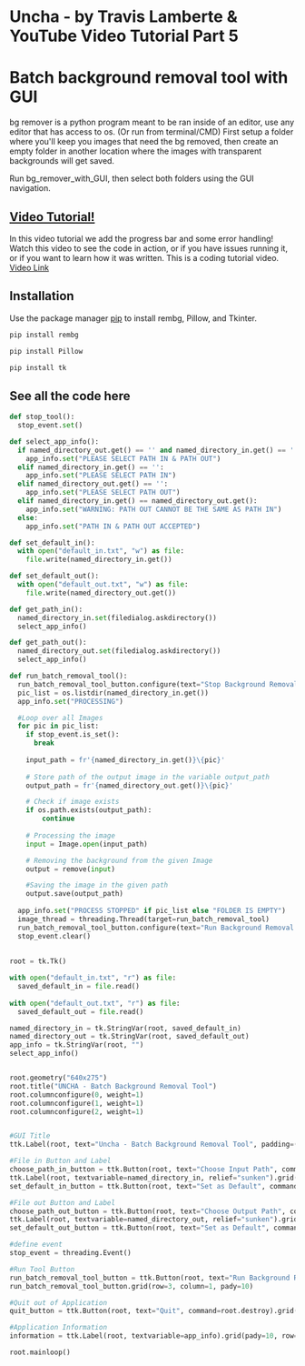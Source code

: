 # Uncha - by Travis Lamberte & YouTube Video Tutorial Part 5

# Batch background removal tool with GUI

bg remover is a python program meant to be ran inside of an editor, use any editor that has access to os. (Or run from terminal/CMD) First setup a folder where you'll keep you images that need the bg removed, then create an empty folder in another location where the images with transparent backgrounds will get saved.

Run bg_remover_with_GUI, then select both folders using the GUI navigation.

## [Video Tutorial!](https://youtu.be/xK_40n2hVpg)

In this video tutorial we add the progress bar and some error handling! Watch this video to see the code in action, or if you have issues running it, or if you want to learn how it was written. This is a coding tutorial video. [Video Link](https://youtu.be/xK_40n2hVpg)

## Installation

Use the package manager [pip](https://pip.pypa.io/en/stable/) to install rembg, Pillow, and Tkinter.

```bash
pip install rembg
```

```bash
pip install Pillow
```

```bash
pip install tk
```


## See all the code here
```python
def stop_tool():
  stop_event.set()

def select_app_info():
  if named_directory_out.get() == '' and named_directory_in.get() == '':
    app_info.set("PLEASE SELECT PATH IN & PATH OUT")
  elif named_directory_in.get() == '':
    app_info.set("PLEASE SELECT PATH IN")
  elif named_directory_out.get() == '':
    app_info.set("PLEASE SELECT PATH OUT")
  elif named_directory_in.get() == named_directory_out.get():
    app_info.set("WARNING: PATH OUT CANNOT BE THE SAME AS PATH IN")
  else:
    app_info.set("PATH IN & PATH OUT ACCEPTED")

def set_default_in():
  with open("default_in.txt", "w") as file:
    file.write(named_directory_in.get())

def set_default_out():
  with open("default_out.txt", "w") as file:
    file.write(named_directory_out.get())

def get_path_in():
  named_directory_in.set(filedialog.askdirectory())
  select_app_info()

def get_path_out():
  named_directory_out.set(filedialog.askdirectory())
  select_app_info()

def run_batch_removal_tool():
  run_batch_removal_tool_button.configure(text="Stop Background Removal Tool", command=stop_tool)
  pic_list = os.listdir(named_directory_in.get())
  app_info.set("PROCESSING")

  #Loop over all Images
  for pic in pic_list:
    if stop_event.is_set():
      break
    
    input_path = fr'{named_directory_in.get()}\{pic}'
    
    # Store path of the output image in the variable output_path
    output_path = fr'{named_directory_out.get()}\{pic}'

    # Check if image exists
    if os.path.exists(output_path):
        continue
    
    # Processing the image
    input = Image.open(input_path)

    # Removing the background from the given Image
    output = remove(input)

    #Saving the image in the given path
    output.save(output_path)  
    
  app_info.set("PROCESS STOPPED" if pic_list else "FOLDER IS EMPTY")
  image_thread = threading.Thread(target=run_batch_removal_tool)
  run_batch_removal_tool_button.configure(text="Run Background Removal Tool", command=image_thread.start) 
  stop_event.clear()
  
  
root = tk.Tk()

with open("default_in.txt", "r") as file:
  saved_default_in = file.read()
  
with open("default_out.txt", "r") as file:
  saved_default_out = file.read()

named_directory_in = tk.StringVar(root, saved_default_in)
named_directory_out = tk.StringVar(root, saved_default_out)
app_info = tk.StringVar(root, "")
select_app_info()


root.geometry("640x275")
root.title("UNCHA - Batch Background Removal Tool")
root.columnconfigure(0, weight=1)
root.columnconfigure(1, weight=1)
root.columnconfigure(2, weight=1)


#GUI Title
ttk.Label(root, text="Uncha - Batch Background Removal Tool", padding=(30, 30)).grid(row=0, column=1)

#File in Button and Label
choose_path_in_button = ttk.Button(root, text="Choose Input Path", command=get_path_in).grid(pady=2, row=1, column=0, sticky="EW")
ttk.Label(root, textvariable=named_directory_in, relief="sunken").grid(row=1, column=1, sticky="EW")
set_default_in_button = ttk.Button(root, text="Set as Default", command=set_default_in).grid(row=1, column=2)

#File out Button and Label
choose_path_out_button = ttk.Button(root, text="Choose Output Path", command=get_path_out).grid(row=2, column=0, sticky="EW")
ttk.Label(root, textvariable=named_directory_out, relief="sunken").grid(row=2, column=1, sticky="EW")
set_default_out_button = ttk.Button(root, text="Set as Default", command=set_default_out).grid(row=2, column=2)

#define event
stop_event = threading.Event()

#Run Tool Button
run_batch_removal_tool_button = ttk.Button(root, text="Run Background Romoval Tool", command=threading.Thread(target=run_batch_removal_tool).start)
run_batch_removal_tool_button.grid(row=3, column=1, pady=10)

#Quit out of Application
quit_button = ttk.Button(root, text="Quit", command=root.destroy).grid(row=4, column=1)

#Application Information
information = ttk.Label(root, textvariable=app_info).grid(pady=10, row=5, column=1)

root.mainloop()

```